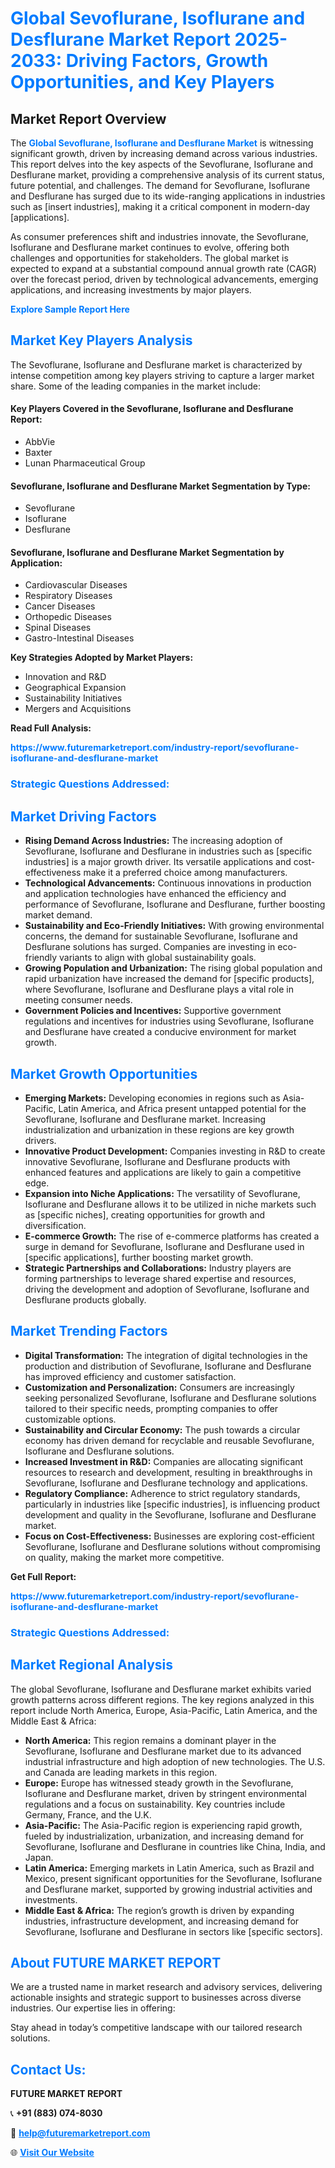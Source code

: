 <h1 style="color: #007BFF;">Global Sevoflurane, Isoflurane and Desflurane Market Report 2025-2033: Driving Factors, Growth Opportunities, and Key Players</h1>

<section id="overview">
<h2>Market Report Overview</h2>
<p>The <a href="https://www.futuremarketreport.com/industry-report/sevoflurane-isoflurane-and-desflurane-market" style="color: #007BFF; text-decoration: none;"><strong>Global Sevoflurane, Isoflurane and Desflurane Market</strong></a> is witnessing significant growth, driven by increasing demand across various industries. This report delves into the key aspects of the Sevoflurane, Isoflurane and Desflurane market, providing a comprehensive analysis of its current status, future potential, and challenges. The demand for Sevoflurane, Isoflurane and Desflurane has surged due to its wide-ranging applications in industries such as [insert industries], making it a critical component in modern-day [applications].</p>
<p>As consumer preferences shift and industries innovate, the Sevoflurane, Isoflurane and Desflurane market continues to evolve, offering both challenges and opportunities for stakeholders. The global market is expected to expand at a substantial compound annual growth rate (CAGR) over the forecast period, driven by technological advancements, emerging applications, and increasing investments by major players.</p>
</section>

<section id="overview">
<p><a href="https://www.futuremarketreport.com/request-sample/reportId=97902" style="color: #007BFF; text-decoration: none;"><strong>Explore Sample Report Here</strong></a></p>
</section>

<section id="key-players">
<h2 style="color: #007BFF;">Market Key Players Analysis</h2>
<p>The Sevoflurane, Isoflurane and Desflurane market is characterized by intense competition among key players striving to capture a larger market share. Some of the leading companies in the market include:</p>
<h4>Key Players Covered in the Sevoflurane, Isoflurane and Desflurane Report:</h4>
<ul><li>AbbVie</li><li>Baxter</li><li>Lunan Pharmaceutical Group</li></ul>
<h4>Sevoflurane, Isoflurane and Desflurane Market Segmentation by Type:</h4>
<ul><li>Sevoflurane</li><li>Isoflurane</li><li>Desflurane</li></ul>

<h4>Sevoflurane, Isoflurane and Desflurane Market Segmentation by Application:</h4>
<ul><li>Cardiovascular Diseases</li><li>Respiratory Diseases</li><li>Cancer Diseases</li><li>Orthopedic Diseases</li><li>Spinal Diseases</li><li>Gastro-Intestinal Diseases</li></ul>
<p><strong>Key Strategies Adopted by Market Players:</strong></p>
<ul>
<li>Innovation and R&D</li>
<li>Geographical Expansion</li>
<li>Sustainability Initiatives</li>
<li>Mergers and Acquisitions</li>
</ul>
</section>

<section>
<p><strong>Read Full Analysis: </strong></p><a href="https://www.futuremarketreport.com/industry-report/sevoflurane-isoflurane-and-desflurane-market" style="color: #007BFF; text-decoration: none;"><strong>https://www.futuremarketreport.com/industry-report/sevoflurane-isoflurane-and-desflurane-market</strong></a>
<h3 style="color: #007BFF;">Strategic Questions Addressed:</h3>
</section>

<section id="driving-factors">
<h2 style="color: #007BFF;">Market Driving Factors</h2>
<ul>
<li><strong>Rising Demand Across Industries:</strong> The increasing adoption of Sevoflurane, Isoflurane and Desflurane in industries such as [specific industries] is a major growth driver. Its versatile applications and cost-effectiveness make it a preferred choice among manufacturers.</li>
<li><strong>Technological Advancements:</strong> Continuous innovations in production and application technologies have enhanced the efficiency and performance of Sevoflurane, Isoflurane and Desflurane, further boosting market demand.</li>
<li><strong>Sustainability and Eco-Friendly Initiatives:</strong> With growing environmental concerns, the demand for sustainable Sevoflurane, Isoflurane and Desflurane solutions has surged. Companies are investing in eco-friendly variants to align with global sustainability goals.</li>
<li><strong>Growing Population and Urbanization:</strong> The rising global population and rapid urbanization have increased the demand for [specific products], where Sevoflurane, Isoflurane and Desflurane plays a vital role in meeting consumer needs.</li>
<li><strong>Government Policies and Incentives:</strong> Supportive government regulations and incentives for industries using Sevoflurane, Isoflurane and Desflurane have created a conducive environment for market growth.</li>
</ul>
</section>

<section id="growth-opportunities">
<h2 style="color: #007BFF;">Market Growth Opportunities</h2>
<ul>
<li><strong>Emerging Markets:</strong> Developing economies in regions such as Asia-Pacific, Latin America, and Africa present untapped potential for the Sevoflurane, Isoflurane and Desflurane market. Increasing industrialization and urbanization in these regions are key growth drivers.</li>
<li><strong>Innovative Product Development:</strong> Companies investing in R&D to create innovative Sevoflurane, Isoflurane and Desflurane products with enhanced features and applications are likely to gain a competitive edge.</li>
<li><strong>Expansion into Niche Applications:</strong> The versatility of Sevoflurane, Isoflurane and Desflurane allows it to be utilized in niche markets such as [specific niches], creating opportunities for growth and diversification.</li>
<li><strong>E-commerce Growth:</strong> The rise of e-commerce platforms has created a surge in demand for Sevoflurane, Isoflurane and Desflurane used in [specific applications], further boosting market growth.</li>
<li><strong>Strategic Partnerships and Collaborations:</strong> Industry players are forming partnerships to leverage shared expertise and resources, driving the development and adoption of Sevoflurane, Isoflurane and Desflurane products globally.</li>
</ul>
</section>

<section id="trending-factors">
<h2 style="color: #007BFF;">Market Trending Factors</h2>
<ul>
<li><strong>Digital Transformation:</strong> The integration of digital technologies in the production and distribution of Sevoflurane, Isoflurane and Desflurane has improved efficiency and customer satisfaction.</li>
<li><strong>Customization and Personalization:</strong> Consumers are increasingly seeking personalized Sevoflurane, Isoflurane and Desflurane solutions tailored to their specific needs, prompting companies to offer customizable options.</li>
<li><strong>Sustainability and Circular Economy:</strong> The push towards a circular economy has driven demand for recyclable and reusable Sevoflurane, Isoflurane and Desflurane solutions.</li>
<li><strong>Increased Investment in R&D:</strong> Companies are allocating significant resources to research and development, resulting in breakthroughs in Sevoflurane, Isoflurane and Desflurane technology and applications.</li>
<li><strong>Regulatory Compliance:</strong> Adherence to strict regulatory standards, particularly in industries like [specific industries], is influencing product development and quality in the Sevoflurane, Isoflurane and Desflurane market.</li>
<li><strong>Focus on Cost-Effectiveness:</strong> Businesses are exploring cost-efficient Sevoflurane, Isoflurane and Desflurane solutions without compromising on quality, making the market more competitive.</li>
</ul>
</section>

<section>
<p><strong>Get Full Report: </strong></p><a href="https://www.futuremarketreport.com/industry-report/sevoflurane-isoflurane-and-desflurane-market" style="color: #007BFF; text-decoration: none;"><strong>https://www.futuremarketreport.com/industry-report/sevoflurane-isoflurane-and-desflurane-market</strong></a>
<h3 style="color: #007BFF;">Strategic Questions Addressed:</h3>
</section>


<section id="regional-analysis">
<h2 style="color: #007BFF;">Market Regional Analysis</h2>
<p>The global Sevoflurane, Isoflurane and Desflurane market exhibits varied growth patterns across different regions. The key regions analyzed in this report include North America, Europe, Asia-Pacific, Latin America, and the Middle East & Africa:</p>
<ul>
<li><strong>North America:</strong> This region remains a dominant player in the Sevoflurane, Isoflurane and Desflurane market due to its advanced industrial infrastructure and high adoption of new technologies. The U.S. and Canada are leading markets in this region.</li>
<li><strong>Europe:</strong> Europe has witnessed steady growth in the Sevoflurane, Isoflurane and Desflurane market, driven by stringent environmental regulations and a focus on sustainability. Key countries include Germany, France, and the U.K.</li>
<li><strong>Asia-Pacific:</strong> The Asia-Pacific region is experiencing rapid growth, fueled by industrialization, urbanization, and increasing demand for Sevoflurane, Isoflurane and Desflurane in countries like China, India, and Japan.</li>
<li><strong>Latin America:</strong> Emerging markets in Latin America, such as Brazil and Mexico, present significant opportunities for the Sevoflurane, Isoflurane and Desflurane market, supported by growing industrial activities and investments.</li>
<li><strong>Middle East & Africa:</strong> The region’s growth is driven by expanding industries, infrastructure development, and increasing demand for Sevoflurane, Isoflurane and Desflurane in sectors like [specific sectors].</li>
</ul>
</section>

<footer>
<h2 style="color: #007BFF;">About FUTURE MARKET REPORT</h2>
<p>We are a trusted name in market research and advisory services, delivering actionable insights and strategic support to businesses across diverse industries. Our expertise lies in offering:</p>

<p>Stay ahead in today’s competitive landscape with our tailored research solutions.</p>

<h2 style="color: #007BFF;">Contact Us:</h2>
<p><strong>FUTURE MARKET REPORT</strong></p>
<p>📞 <strong>+91 (883) 074-8030</strong></p>
<p>📧 <strong><a href="mailto:help@futuremarketreport.com" style="color: #007BFF;">help@futuremarketreport.com</a></strong></p>
<p>🌐 <strong><a href="https://www.futuremarketreport.com/" style="color: #007BFF;">Visit Our Website</a></strong></p>
</footer>
